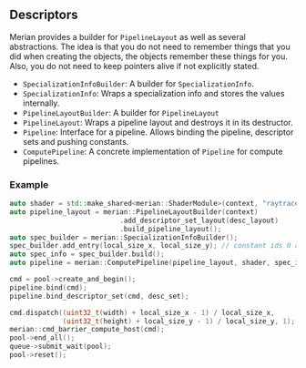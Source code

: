## Descriptors

Merian provides a builder for `PipelineLayout` as well as several abstractions.
The idea is that you do not need to remember things that you did when creating the objects, the objects remember these things for you.
Also, you do not need to keep pointers alive if not explicitly stated.

- `SpecializationInfoBuilder`: A builder for `SpecializationInfo`.
- `SpecializationInfo`: Wraps a specialization info and stores the values internally.
- `PipelineLayoutBuilder`: A builder for `PipelineLayout`
- `PipelineLayout`: Wraps a pipeline layout and destroys it in its destructor.
- `Pipeline`: Interface for a pipeline. Allows binding the pipeline, descriptor sets and pushing constants.
- `ComputePipeline`: A concrete implementation of `Pipeline` for compute pipelines.

### Example

```c++
auto shader = std::make_shared<merian::ShaderModule>(context, "raytrace.comp.glsl.spv", loader);
auto pipeline_layout = merian::PipelineLayoutBuilder(context)
                           .add_descriptor_set_layout(desc_layout)
                           .build_pipeline_layout();
auto spec_builder = merian::SpecializationInfoBuilder();
spec_builder.add_entry(local_size_x, local_size_y); // constant ids 0 and 1
auto spec_info = spec_builder.build();
auto pipeline = merian::ComputePipeline(pipeline_layout, shader, spec_info);

cmd = pool->create_and_begin();
pipeline.bind(cmd);
pipeline.bind_descriptor_set(cmd, desc_set);

cmd.dispatch((uint32_t(width) + local_size_x - 1) / local_size_x,
             (uint32_t(height) + local_size_y - 1) / local_size_y, 1);
merian::cmd_barrier_compute_host(cmd);
pool->end_all();
queue->submit_wait(pool);
pool->reset();
```
